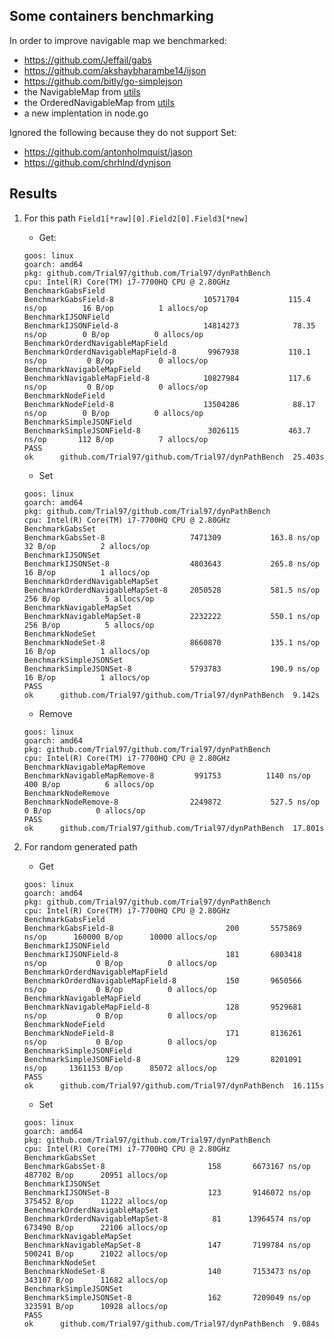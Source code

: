 ## Some containers benchmarking

In order to improve navigable map we benchmarked:
- https://github.com/Jeffail/gabs
- https://github.com/akshaybharambe14/ijson
- https://github.com/bitly/go-simplejson
- the NavigableMap from [utils](https://github.com/cgrates/cgrates/blob/d4d602001c67dd301ff0f2e8858d71ad77d7ecb6/utils/navigablemap.go#L27)
- the OrderedNavigableMap from [utils](https://github.com/cgrates/cgrates/blob/d4d602001c67dd301ff0f2e8858d71ad77d7ecb6/utils/orderednavigablemap.go#L37)
- a new implentation in node.go

Ignored the following because they do not support Set:
- https://github.com/antonholmquist/jason
- https://github.com/chrhlnd/dynjson


## Results
1. For this path `Field1[*raw][0].Field2[0].Field3[*new]`
    - Get:
    ```
    goos: linux
    goarch: amd64
    pkg: github.com/Trial97/github.com/Trial97/dynPathBench
    cpu: Intel(R) Core(TM) i7-7700HQ CPU @ 2.80GHz
    BenchmarkGabsField
    BenchmarkGabsField-8                 	10571704	       115.4 ns/op	      16 B/op	       1 allocs/op
    BenchmarkIJSONField
    BenchmarkIJSONField-8                	14814273	        78.35 ns/op	       0 B/op	       0 allocs/op
    BenchmarkOrderdNavigableMapField
    BenchmarkOrderdNavigableMapField-8   	 9967938	       110.1 ns/op	       0 B/op	       0 allocs/op
    BenchmarkNavigableMapField
    BenchmarkNavigableMapField-8         	10827984	       117.6 ns/op	       0 B/op	       0 allocs/op
    BenchmarkNodeField
    BenchmarkNodeField-8                 	13504286	        88.17 ns/op	       0 B/op	       0 allocs/op
    BenchmarkSimpleJSONField
    BenchmarkSimpleJSONField-8           	 3026115	       463.7 ns/op	     112 B/op	       7 allocs/op
    PASS
    ok  	github.com/Trial97/github.com/Trial97/dynPathBench	25.403s
    ```

    - Set
    ```
    goos: linux
    goarch: amd64
    pkg: github.com/Trial97/github.com/Trial97/dynPathBench
    cpu: Intel(R) Core(TM) i7-7700HQ CPU @ 2.80GHz
    BenchmarkGabsSet
    BenchmarkGabsSet-8                 	 7471309	       163.8 ns/op	      32 B/op	       2 allocs/op
    BenchmarkIJSONSet
    BenchmarkIJSONSet-8                	 4803643	       265.8 ns/op	      16 B/op	       1 allocs/op
    BenchmarkOrderdNavigableMapSet
    BenchmarkOrderdNavigableMapSet-8   	 2050528	       581.5 ns/op	     256 B/op	       5 allocs/op
    BenchmarkNavigableMapSet
    BenchmarkNavigableMapSet-8         	 2232222	       550.1 ns/op	     256 B/op	       5 allocs/op
    BenchmarkNodeSet
    BenchmarkNodeSet-8                 	 8660870	       135.1 ns/op	      16 B/op	       1 allocs/op
    BenchmarkSimpleJSONSet
    BenchmarkSimpleJSONSet-8           	 5793783	       190.9 ns/op	      16 B/op	       1 allocs/op
    PASS
    ok  	github.com/Trial97/github.com/Trial97/dynPathBench	9.142s
    ```
    - Remove
    ```
    goos: linux
    goarch: amd64
    pkg: github.com/Trial97/github.com/Trial97/dynPathBench
    cpu: Intel(R) Core(TM) i7-7700HQ CPU @ 2.80GHz
    BenchmarkNavigableMapRemove
    BenchmarkNavigableMapRemove-8   	  991753	      1140 ns/op	     400 B/op	       6 allocs/op
    BenchmarkNodeRemove
    BenchmarkNodeRemove-8           	 2249872	       527.5 ns/op	       0 B/op	       0 allocs/op
    PASS
    ok  	github.com/Trial97/github.com/Trial97/dynPathBench	17.801s
    ```

2. For random generated path
    - Get
    ```
    goos: linux
    goarch: amd64
    pkg: github.com/Trial97/github.com/Trial97/dynPathBench
    cpu: Intel(R) Core(TM) i7-7700HQ CPU @ 2.80GHz
    BenchmarkGabsField
    BenchmarkGabsField-8                 	     200	   5575869 ns/op	  160000 B/op	   10000 allocs/op
    BenchmarkIJSONField
    BenchmarkIJSONField-8                	     181	   6803418 ns/op	       0 B/op	       0 allocs/op
    BenchmarkOrderdNavigableMapField
    BenchmarkOrderdNavigableMapField-8   	     150	   9650566 ns/op	       0 B/op	       0 allocs/op
    BenchmarkNavigableMapField
    BenchmarkNavigableMapField-8         	     128	   9529681 ns/op	       0 B/op	       0 allocs/op
    BenchmarkNodeField
    BenchmarkNodeField-8                 	     171	   8136261 ns/op	       0 B/op	       0 allocs/op
    BenchmarkSimpleJSONField
    BenchmarkSimpleJSONField-8           	     129	   8201091 ns/op	 1361153 B/op	   85072 allocs/op
    PASS
    ok  	github.com/Trial97/github.com/Trial97/dynPathBench	16.115s
    ```


    - Set
    ```
    goos: linux
    goarch: amd64
    pkg: github.com/Trial97/github.com/Trial97/dynPathBench
    cpu: Intel(R) Core(TM) i7-7700HQ CPU @ 2.80GHz
    BenchmarkGabsSet
    BenchmarkGabsSet-8                 	     158	   6673167 ns/op	  487702 B/op	   20951 allocs/op
    BenchmarkIJSONSet
    BenchmarkIJSONSet-8                	     123	   9146072 ns/op	  375452 B/op	   11222 allocs/op
    BenchmarkOrderdNavigableMapSet
    BenchmarkOrderdNavigableMapSet-8   	      81	  13964574 ns/op	  673490 B/op	   22106 allocs/op
    BenchmarkNavigableMapSet
    BenchmarkNavigableMapSet-8         	     147	   7199784 ns/op	  500241 B/op	   21022 allocs/op
    BenchmarkNodeSet
    BenchmarkNodeSet-8                 	     140	   7153473 ns/op	  343107 B/op	   11682 allocs/op
    BenchmarkSimpleJSONSet
    BenchmarkSimpleJSONSet-8           	     162	   7209049 ns/op	  323591 B/op	   10928 allocs/op
    PASS
    ok  	github.com/Trial97/github.com/Trial97/dynPathBench	9.084s
    ```